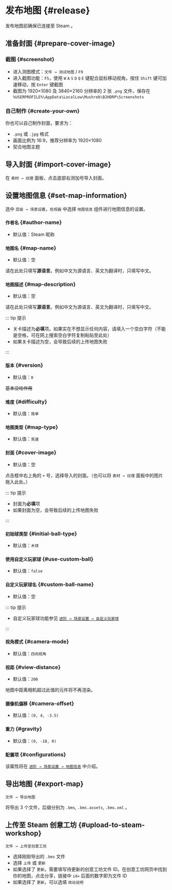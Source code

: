 # 发布地图 {#release}

发布地图前确保已连接至 Steam 。

## 准备封面 {#prepare-cover-image}

### 截图 {#screenshot}

- 进入测图模式：`文件 → 测试地图` / `F9`
- 进入截图功能：`F5`，使用 `W` `A` `S` `D` `Q` `E` 键配合鼠标移动视角，按住 `Shift` 键可加速移动，按 `Enter` 键截图
- 截图为 1920×1080 及 3840×2160 分辨率的 2 张 `.png` 文件，保存在 `%USERPROFILE%\AppData\LocalLow\Mushreb\B2HDRP\Screenshots`

### 自己制作 {#create-your-own}

你也可以自己制作封面，要求为：

- `.png` 或 `.jpg` 格式
- 画面比例为 16:9，推荐分辨率为 1920×1080
- 契合地图主题

## 导入封面 {#import-cover-image}

在 `素材 → 纹理` 面板，点击底部右测加号导入封面。

## 设置地图信息 {#set-map-information}

选中 `层级 → 场景设置`，`检视器` 中选择 `地图信息` 组件进行地图信息的设置。

### `作者名` <badge text="必填" /> {#author-name}

- 默认值：Steam 昵称

### `地图名` <badge text="必填" /> {#map-name}

- 默认值：空

请在此处只填写**源语言**。例如中文为源语言、英文为翻译时，只填写中文。

### `地图描述` <badge text="必填" /> {#map-description}

- 默认值：空

请在此处只填写**源语言**。例如中文为源语言、英文为翻译时，只填写中文。

::: tip 提示

- 关卡描述为**必填**项。如果实在不想显示任何内容，请填入一个空白字符（不能是空格，可在网上搜索空白字符复制粘贴至此处）
- 如果关卡描述为空，会导致后续的上传地图失败

:::

### `版本` <badge text="必填" /> {#version}

- 默认值：`0`

~~基本没啥作用~~

### `难度` {#difficulty}

- 默认值：`简单`

### `地图类型` {#map-type}

- 默认值：`竞速`

### `封面` <badge text="必填" /> {#cover-image}

- 默认值：空

点击框中右上角的 `+` 号，选择导入的封面。（也可以将 `素材 → 纹理` 面板中的图片拖入此处。）

::: tip 提示

- 封面为**必填**项
- 如果封面为空，会导致后续的上传地图失败

:::

### `初始球类型` {#initial-ball-type}

- 默认值：`木球`

### `使用自定义玩家球` {#use-custom-ball}

- 默认值：`false`

### `自定义玩家球名` {#custom-ball-name}

- 默认值：空

::: tip 提示

- 自定义玩家球功能参见 [`进阶 → 场景设置 → 自定义玩家球`](../advanced/sceneSettings/customBall)

:::

### `视角模式` {#camera-mode}

- 默认值：`四向视角`

### `视距` {#view-distance}

- 默认值：`200`

地图中距离相机超过此值的元件将不再渲染。

### `摄像机偏移` {#camera-offset}

- 默认值：`(0, 4, -3.5)`

### `重力` {#gravity}

- 默认值：`(0, -18, 0)`

### `配置项` {#configurations}

该属性将在 [`进阶 → 场景设置 → 地图信息`](../advanced/sceneSettings/mapInfo#configurations) 中介绍。

## 导出地图 {#export-map}

`文件 → 导出地图`

将导出 3 个文件，后缀分别为 `.bms`, `.bms.assets`, `.bms.xml` 。

## 上传至 Steam 创意工坊 {#upload-to-steam-workshop}

`文件 → 上传至创意工坊`

- 选择刚刚导出的 `.bms` 文件
- 选择 `上传` 或 `更新`
- 如果选择了 `更新`，需要填写待更新的创意工坊文件 ID。在创意工坊网页中找到你的地图，点击分享，链接中 `id=` 后面的数字即为文件 ID
- 如果选择了 `更新`，可以选填 `改动说明`
